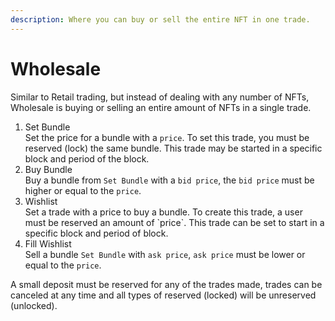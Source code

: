```yaml
---
description: Where you can buy or sell the entire NFT in one trade.
---
```


# Wholesale

Similar to Retail trading, but instead of dealing with any number of NFTs, Wholesale is buying or selling an entire amount of NFTs in a single trade.

1. Set Bundle\
   Set the price for a bundle with a `price`. To set this trade, you must be reserved (lock) the same bundle. This trade may be started in a specific block and period of the block.
2. Buy Bundle\
   Buy a bundle from `Set Bundle` with a `bid price`, the `bid price` must be higher or equal to the `price`.
3. Wishlist\
   Set a trade with a price to buy a bundle. To create this trade, a user must be reserved an amount of \`price\`. This trade can be set to start in a specific block and period of block.
4. Fill Wishlist\
   Sell a bundle `Set Bundle` with `ask price`, `ask price` must be lower or equal to the `price`.

A small deposit must be reserved for any of the trades made, trades can be canceled at any time and all types of reserved (locked) will be unreserved (unlocked).
